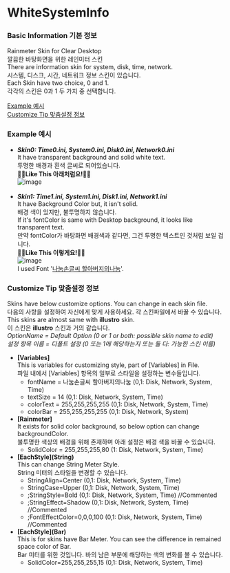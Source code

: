 # WhiteSystemInfo
 
 ### Basic Information 기본 정보
 Rainmeter Skin for Clear Desktop</br>
 깔끔한 바탕화면을 위한 레인미터 스킨</br>
 There are information skin for system, disk, time, network.</br>
 시스템, 디스크, 시간, 네트워크 정보 스킨이 있습니다.</br>
 Each Skin have two choice, 0 and 1.</br>
 각각의 스킨은 0과 1 두 가지 중 선택합니다.</br>
 
 [Example 예시](#example-예시)   
 [Customize Tip 맞춤설정 정보](customize-tip-맞춤설정-정보)   
 
 
 ### Example 예시
 - <b>*Skin0: Time0.ini, System0.ini, Disk0.ini, Network0.ini*</b> </br>
 It have transparent background and solid white text.</br>
 투명한 배경과 흰색 글씨로 되어있습니다.</br>
 🔽🔽<b>Like This 아래처럼요!</b>🔽🔽</br>
 ![image](https://user-images.githubusercontent.com/86394389/132462370-a65b4cab-4a79-4a97-8224-76bbf9c6810d.png) </br></br>
 - <b>*Skin1: Time1.ini, System1.ini, Disk1.ini, Network1.ini*</b></br>
 It have Background Color but, it isn't solid.</br>
 배경 색이 있지만, 불투명하지 않습니다.</br>
 If it's fontColor is same with Desktop background, it looks like transparent text.</br>
 만약 fontColor가 바탕화면 배경색과 같다면, 그건 투명한 텍스트인 것처럼 보일 겁니다.</br>
 🔽🔽<b>Like This 이렇게요!</b>🔽🔽</br>
 ![image](https://user-images.githubusercontent.com/86394389/132463001-f13505ee-f442-4a53-a2b8-63ade12dd52f.png) </br>
 I used Font '[나눔손글씨 할아버지의나눔](https://clova.ai/handwriting/list.html#102)'.

### Customize Tip 맞춤설정 정보
 
 Skins have below customize options. You can change in each skin file.</br>
 다음의 사항을 설정하여 자신에게 맞게 사용하세요. 각 스킨파일에서 바꿀 수 있습니다.</br>
 This skins are almost same with <b>illustro</b> skin.</br>
 이 스킨은 <b>illustro</b> 스킨과 거의 같습니다.</br>
 *OptionName = Default Option (0 or 1 or both: possible skin name to edit)*</br>
 *설정 항목 이름 = 디폴트 설정 (0 또는 1에 해당하는지 또는 둘 다: 가능한 스킨 이름)*</br>
 
 - <b>[Variables]</b></br>
 This is variables for customizing style, part of [Variables] in File.</br>
 파일 내에서 [Variables] 항목의 일부로 스타일을 설정하는 변수들입니다.
	- fontName = 나눔손글씨 할아버지의나눔 (0,1: Disk, Network, System, Time)
	- textSize = 14 (0,1: Disk, Network, System, Time)
	- colorText = 255,255,255,255 (0,1: Disk, Network, System, Time)
	- colorBar = 255,255,255,255 (0,1: Disk, Network, System)
 - <b>[Rainmeter]</b></br>
 It exists for solid color background, so below option can change backgroundColor.</br>
 불투명한 색상의 배경을 위해 존재하며 아래 설정은 배경 색을 바꿀 수 있습니다.
 	- SolidColor = 255,255,255,80 (1: Disk, Network, System, Time)
 - <b>[EachStyle]\(String\)</b></br>
 This can change String Meter Style.</br>
 String 미터의 스타일을 변경할 수 있습니다.
 	- StringAlign=Center (0,1: Disk, Network, System, Time)
 	- StringCase=Upper (0,1: Disk, Network, System, Time)
 	- ;StringStyle=Bold (0,1: Disk, Network, System, Time) //Commented
 	- ;StringEffect=Shadow (0,1: Disk, Network, System, Time) //Commented
 	- ;FontEffectColor=0,0,0,100 (0,1: Disk, Network, System, Time) //Commented
 - <b>[EachStyle]\(Bar\)</b></br>
 This is for skins have Bar Meter. You can see the difference in remained space color of Bar. </br>
 Bar 미터를 위한 것입니다. 바의 남은 부분에 해당하는 색의 변화를 볼 수 있습니다.
 	- SolidColor=255,255,255,15 (0,1: Disk, Network, System, Time)
 <!--
 ### Skins in Example Image 예시 이미지의 다른 스킨들
 
	1) Clear Text | redsaph

Option: Clear Text.ini</br>
Setting: Different from basic setting</br>
	Alignment: center</br>
	Features: ON) Adaptive Hide, Scrolling, Stow controls</br>
	Size: 1080*0.6</br>
	Fonts: 나눔손글씨 할아버지의나눔</br>
		(https://clova.ai/handwriting/list.html#102)</br>
	Code Editing: Font Size

	2) Interactive Dock 1.0 | FinchNelson

Setting file edit:</br>
	Expend: 1.5</br>
	Direction: -1 </br>
A Dcok.ini file edit: low padding, icon size</br>

	3) Waveline | Eldog-02
Setting:</br>
	(Variables file)</br>
	Fill=255,255,255,75</br>
	Outline=255,255,255,255</br>
	Width=6</br>
	Height=50</br>
	RestingHeight=10</br>
	OutlineWidth=1</br>
	BarSpacing=20</br>
	AttackSpeed=50</br>
	DecaySpeed=250</br>
	Sensitivity=75</br>
-->
